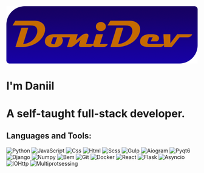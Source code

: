 <div style="text-align: center;">
   <img src="src/DoniDev_.png" alt="logo">
</div>

# **I'm Daniil**
# A self-taught full-stack developer. 

## **Languages and Tools:**
![Python](https://img.shields.io/badge/-Python-eee?style=for-the-badge&logo=python)
![JavaScript](https://img.shields.io/badge/-JavaScript-ee0?style=for-the-badge&logo=JavaScript&logoColor=fff)
![Css](https://img.shields.io/badge/-CSS-blue?style=for-the-badge&logo=CSS3&logoColor=fff)
![Html](https://img.shields.io/badge/-HTML-red?style=for-the-badge&logo=HTML5&logoColor=fff)
![Scss](https://img.shields.io/badge/-SASS/SCSS-f0f?style=for-the-badge&logo=SASS&logoColor=fff)
![Gulp](https://img.shields.io/badge/-Gulp-e00?style=for-the-badge&logo=Gulp&logoColor=fff)
![Aiogram](https://img.shields.io/badge/-Aiogram-44f?style=for-the-badge&logo=AIOGRAM)
![Pyqt6](https://img.shields.io/badge/-Pyqt6-66f?style=for-the-badge&logo=pyqt6)
![Django](https://img.shields.io/badge/-Django-090?style=for-the-badge&logo=Django)
![Numpy](https://img.shields.io/badge/-Numpy-00f?style=for-the-badge&logo=Numpy)
![Bem](https://img.shields.io/badge/-Bem-055?style=for-the-badge&logo=Bem)
![Git](https://img.shields.io/badge/-Git-600?style=for-the-badge&logo=Git&logoColor=fff)
![Docker](https://img.shields.io/badge/-Docker-22f?style=for-the-badge&logo=Docker&logoColor=fff)
![React](https://img.shields.io/badge/-React-007?style=for-the-badge&logo=React)
![Flask](https://img.shields.io/badge/-Flask-970?style=for-the-badge&logo=Flask)
![Asyncio](https://img.shields.io/badge/-Asyncio-ff0?style=for-the-badge&logo=Asyncio)
![IOHttp](https://img.shields.io/badge/-aIOHttp-004?style=for-the-badge&logo=aIOHttp)
![Multiprotsessing](https://img.shields.io/badge/-Multiprotsessing-555555?style=for-the-badge&logo=Multiprotsessing)

